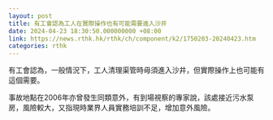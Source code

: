 ```yaml
---
layout: post
title: 有工會認為工人在實際操作也有可能需要進入沙并
date: 2024-04-23 18:30:50.000000000 +08:00
link: https://news.rthk.hk/rthk/ch/component/k2/1750203-20240423.htm
categories: rthk
---
```


有工會認為，一般情況下，工人清理渠管時毋須進入沙井，但實際操作上也可能有這個需要。

事故地點在2006年亦曾發生同類意外，有到場視察的專家說，該處接近污水泵房，風險較大，又指現時業界人員實務培訓不足，增加意外風險。
